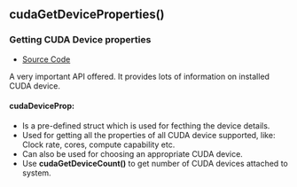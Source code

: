 ## cudaGetDeviceProperties()

### Getting CUDA Device properties

- [Source Code](https://github.com/alpha74/CUDA_basics/blob/master/3_get_CUDA_props/get_CUDA_props.cu)

A very important API offered. It provides lots of information on installed CUDA device.

#### cudaDeviceProp:
- Is a pre-defined struct which is used for fecthing the device details.
- Used for getting all the properties of all CUDA device supported, like: Clock rate, cores, compute capability etc.
- Can also be used for choosing an appropriate CUDA device.
- Use **cudaGetDeviceCount()** to get number of CUDA devices attached to system.
